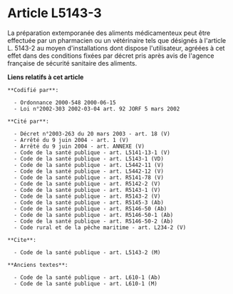 # Article L5143-3

La préparation extemporanée des aliments médicamenteux peut être effectuée par un pharmacien ou un vétérinaire tels que
désignés à l'article L. 5143-2 au moyen d'installations dont dispose l'utilisateur, agréées à cet effet dans des conditions
fixées par décret pris après avis de l'agence française de sécurité sanitaire des aliments.

**Liens relatifs à cet article**

	**Codifié par**:

	  - Ordonnance 2000-548 2000-06-15
	  - Loi n°2002-303 2002-03-04 art. 92 JORF 5 mars 2002

	**Cité par**:

	  - Décret n°2003-263 du 20 mars 2003 - art. 18 (V)
	  - Arrêté du 9 juin 2004 - art. 1 (V)
	  - Arrêté du 9 juin 2004 - art. ANNEXE (V)
	  - Code de la santé publique - art. L5141-13-1 (V)
	  - Code de la santé publique - art. L5143-1 (VD)
	  - Code de la santé publique - art. L5442-11 (V)
	  - Code de la santé publique - art. L5442-12 (V)
	  - Code de la santé publique - art. R5141-78 (V)
	  - Code de la santé publique - art. R5142-2 (V)
	  - Code de la santé publique - art. R5143-1 (V)
	  - Code de la santé publique - art. R5143-2 (V)
	  - Code de la santé publique - art. R5145-3 (Ab)
	  - Code de la santé publique - art. R5146-50 (Ab)
	  - Code de la santé publique - art. R5146-50-1 (Ab)
	  - Code de la santé publique - art. R5146-50-2 (Ab)
	  - Code rural et de la pêche maritime - art. L234-2 (V)

	**Cite**:

	  - Code de la santé publique - art. L5143-2 (M)

	**Anciens textes**:

	  - Code de la santé publique - art. L610-1 (Ab)
	  - Code de la santé publique - art. L610-1 (M)
